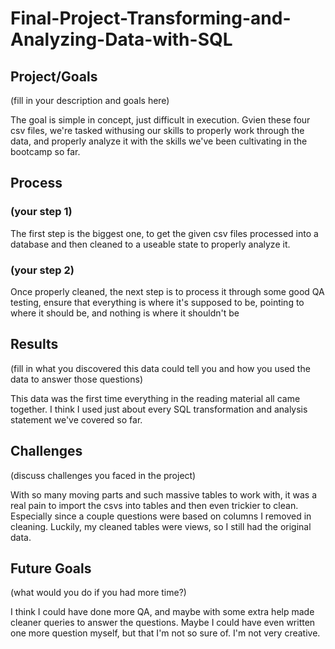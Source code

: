 # Final-Project-Transforming-and-Analyzing-Data-with-SQL

## Project/Goals
(fill in your description and goals here)

The goal is simple in concept, just difficult in execution.
Gvien these four csv files, we're tasked withusing our skills to properly work through the data,
and properly analyze it with the skills we've been cultivating in the bootcamp so far.

## Process
### (your step 1)
The first step is the biggest one, to get the given csv files processed into a database 
and then cleaned to a useable state to properly analyze it.
### (your step 2)
Once properly cleaned, the next step is to process it through some good QA testing, ensure that everything is where it's supposed to be, pointing to where it should be, and nothing is where it shouldn't be

## Results
(fill in what you discovered this data could tell you and how you used the data to answer those questions)

This data was the first time everything in the reading material all came together. I think I used just about every SQL transformation and analysis statement we've covered so far. 

## Challenges 
(discuss challenges you faced in the project)

With so many moving parts and such massive tables to work with, it was a real pain to import the csvs into tables and then even trickier to clean. Especially since a couple questions were based on columns I removed in cleaning. Luckily, my cleaned tables were views, so I still had the original data.

## Future Goals
(what would you do if you had more time?)

I think I could have done more QA, and maybe with some extra help made cleaner queries to answer the questions. Maybe I could have even written one more question myself, but that I'm not so sure of. I'm not very creative.